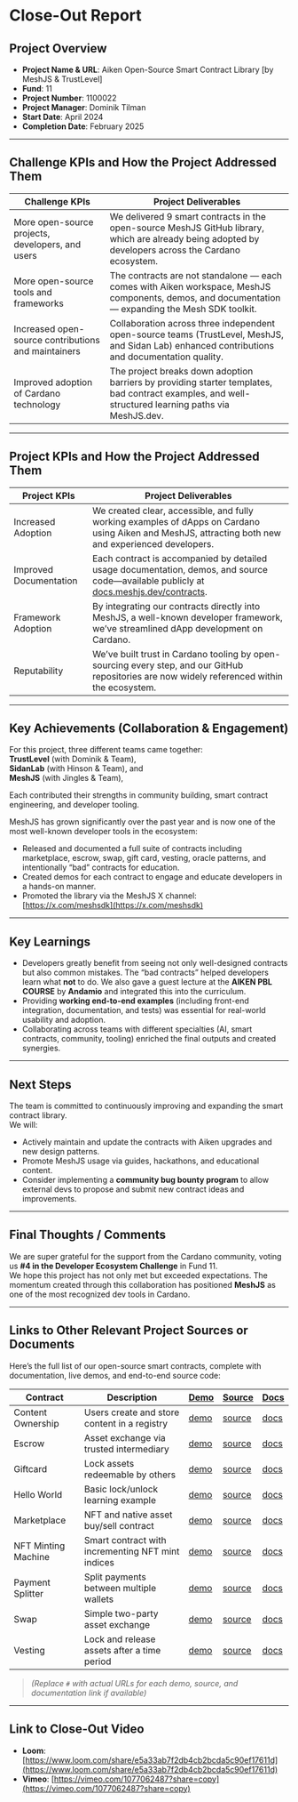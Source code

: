 # Close-Out Report

## Project Overview

- **Project Name & URL**: Aiken Open-Source Smart Contract Library [by MeshJS & TrustLevel]  
- **Fund**: 11  
- **Project Number**: 1100022  
- **Project Manager**: Dominik Tilman  
- **Start Date**: April 2024  
- **Completion Date**: February 2025  

---

## Challenge KPIs and How the Project Addressed Them

| **Challenge KPIs**                              | **Project Deliverables** |
|--------------------------------------------------|---------------------------|
| More open-source projects, developers, and users | We delivered 9 smart contracts in the open-source MeshJS GitHub library, which are already being adopted by developers across the Cardano ecosystem. |
| More open-source tools and frameworks            | The contracts are not standalone — each comes with Aiken workspace, MeshJS components, demos, and documentation — expanding the Mesh SDK toolkit. |
| Increased open-source contributions and maintainers | Collaboration across three independent open-source teams (TrustLevel, MeshJS, and Sidan Lab) enhanced contributions and documentation quality. |
| Improved adoption of Cardano technology          | The project breaks down adoption barriers by providing starter templates, bad contract examples, and well-structured learning paths via MeshJS.dev. |

---

## Project KPIs and How the Project Addressed Them

| **Project KPIs**         | **Project Deliverables** |
|---------------------------|---------------------------|
| Increased Adoption        | We created clear, accessible, and fully working examples of dApps on Cardano using Aiken and MeshJS, attracting both new and experienced developers. |
| Improved Documentation    | Each contract is accompanied by detailed usage documentation, demos, and source code—available publicly at [docs.meshjs.dev/contracts](https://docs.meshjs.dev/contracts). |
| Framework Adoption        | By integrating our contracts directly into MeshJS, a well-known developer framework, we’ve streamlined dApp development on Cardano. |
| Reputability              | We’ve built trust in Cardano tooling by open-sourcing every step, and our GitHub repositories are now widely referenced within the ecosystem. |

---

## Key Achievements (Collaboration & Engagement)

For this project, three different teams came together:  
**TrustLevel** (with Dominik & Team),  
**SidanLab** (with Hinson & Team), and  
**MeshJS** (with Jingles & Team),  

Each contributed their strengths in community building, smart contract engineering, and developer tooling.

MeshJS has grown significantly over the past year and is now one of the most well-known developer tools in the ecosystem:

- Released and documented a full suite of contracts including marketplace, escrow, swap, gift card, vesting, oracle patterns, and intentionally “bad” contracts for education.
- Created demos for each contract to engage and educate developers in a hands-on manner.
- Promoted the library via the MeshJS X channel: [https://x.com/meshsdk](https://x.com/meshsdk)

---

## Key Learnings

- Developers greatly benefit from seeing not only well-designed contracts but also common mistakes. The “bad contracts” helped developers learn what **not** to do. We also gave a guest lecture at the **AIKEN PBL COURSE** by **Andamio** and integrated this into the curriculum.
- Providing **working end-to-end examples** (including front-end integration, documentation, and tests) was essential for real-world usability and adoption.
- Collaborating across teams with different specialties (AI, smart contracts, community, tooling) enriched the final outputs and created synergies.

---

## Next Steps

The team is committed to continuously improving and expanding the smart contract library.  
We will:

- Actively maintain and update the contracts with Aiken upgrades and new design patterns.
- Promote MeshJS usage via guides, hackathons, and educational content.
- Consider implementing a **community bug bounty program** to allow external devs to propose and submit new contract ideas and improvements.

---

## Final Thoughts / Comments

We are super grateful for the support from the Cardano community, voting us **#4 in the Developer Ecosystem Challenge** in Fund 11.  
We hope this project has not only met but exceeded expectations. The momentum created through this collaboration has positioned **MeshJS** as one of the most recognized dev tools in Cardano.

---

## Links to Other Relevant Project Sources or Documents

Here’s the full list of our open-source smart contracts, complete with documentation, live demos, and end-to-end source code:

| **Contract**            | **Description**                                | [**Demo**](#) | [**Source**](#) | [**Docs**](#) |
|--------------------------|--------------------------------------------------|---------------|------------------|---------------|
| Content Ownership        | Users create and store content in a registry     | [demo](https://meshjs.dev/smart-contracts/content-ownership)          | [source](https://github.com/MeshJS/mesh/tree/main/packages/mesh-contract/src/content-ownership)           | [docs](https://docs.meshjs.dev/contracts/classes/MeshContentOwnershipContract)          |
| Escrow                   | Asset exchange via trusted intermediary          | [demo](https://meshjs.dev/smart-contracts/escrow)          | [source](https://github.com/MeshJS/mesh/tree/main/packages/mesh-contract/src/escrow)           | [docs](https://docs.meshjs.dev/contracts/classes/MeshEscrowContract)          |
| Giftcard                 | Lock assets redeemable by others                 | [demo](https://meshjs.dev/smart-contracts/giftcard)          | [source](https://github.com/MeshJS/mesh/tree/main/packages/mesh-contract/src/giftcard)           | [docs](https://docs.meshjs.dev/contracts/classes/MeshGiftcardContract)          |
| Hello World              | Basic lock/unlock learning example               | [demo](https://meshjs.dev/smart-contracts/hello-world)          | [source](https://github.com/MeshJS/mesh/tree/main/packages/mesh-contract/src/hello-world)           | [docs](https://docs.meshjs.dev/contracts/classes/MeshHelloWorldContract)          |
| Marketplace              | NFT and native asset buy/sell contract           | [demo](https://meshjs.dev/smart-contracts/marketplace)          | [source](https://github.com/MeshJS/mesh/tree/main/packages/mesh-contract/src/marketplace)           | [docs](https://docs.meshjs.dev/contracts/classes/MeshMarketplaceContract)          |
| NFT Minting Machine      | Smart contract with incrementing NFT mint indices| [demo](https://meshjs.dev/smart-contracts/plutus-nft)          | [source](https://github.com/MeshJS/mesh/tree/main/packages/mesh-contract/src/plutus-nft)           | [docs](https://docs.meshjs.dev/contracts/classes/MeshPlutusNFTContract)          |
| Payment Splitter         | Split payments between multiple wallets          | [demo](https://meshjs.dev/smart-contracts/payment-splitter)          | [source](https://github.com/MeshJS/mesh/tree/main/packages/mesh-contract/src/payment-splitter)           | [docs](https://docs.meshjs.dev/contracts/classes/MeshPaymentSplitterContract)          |
| Swap                     | Simple two-party asset exchange                  | [demo](https://meshjs.dev/smart-contracts/swap)          | [source](https://github.com/MeshJS/mesh/tree/main/packages/mesh-contract/src/swap)           | [docs](https://docs.meshjs.dev/contracts/classes/MeshSwapContract)          |
| Vesting                  | Lock and release assets after a time period      | [demo](https://meshjs.dev/smart-contracts/vesting)          | [source](https://github.com/MeshJS/mesh/tree/main/packages/mesh-contract/src/vesting)           | [docs](https://docs.meshjs.dev/contracts/classes/MeshVestingContract)          |
> _(Replace `#` with actual URLs for each demo, source, and documentation link if available)_

---

## Link to Close-Out Video

- **Loom**: [https://www.loom.com/share/e5a33ab7f2db4cb2bcda5c90ef17611d](https://www.loom.com/share/e5a33ab7f2db4cb2bcda5c90ef17611d)  
- **Vimeo**: [https://vimeo.com/1077062487?share=copy](https://vimeo.com/1077062487?share=copy)
